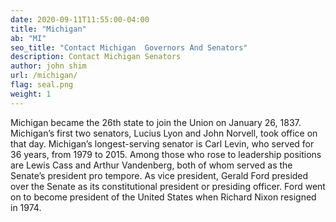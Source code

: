 ```yaml
---
date: 2020-09-11T11:55:00-04:00
title: "Michigan"
ab: "MI"
seo_title: "Contact Michigan  Governors And Senators"
description: Contact Michigan Senators
author: john shim
url: /michigan/
flag: seal.png
weight: 1
---
```


Michigan became the 26th state to join the Union on January 26, 1837. Michigan’s first two senators, Lucius Lyon and John Norvell, took office on that day. Michigan’s longest-serving senator is Carl Levin, who served for 36 years, from 1979 to 2015. Among those who rose to leadership positions are Lewis Cass and Arthur Vandenberg, both of whom served as the Senate’s president pro tempore. As vice president, Gerald Ford presided over the Senate as its constitutional president or presiding officer. Ford went on to become president of the United States when Richard Nixon resigned in 1974.
